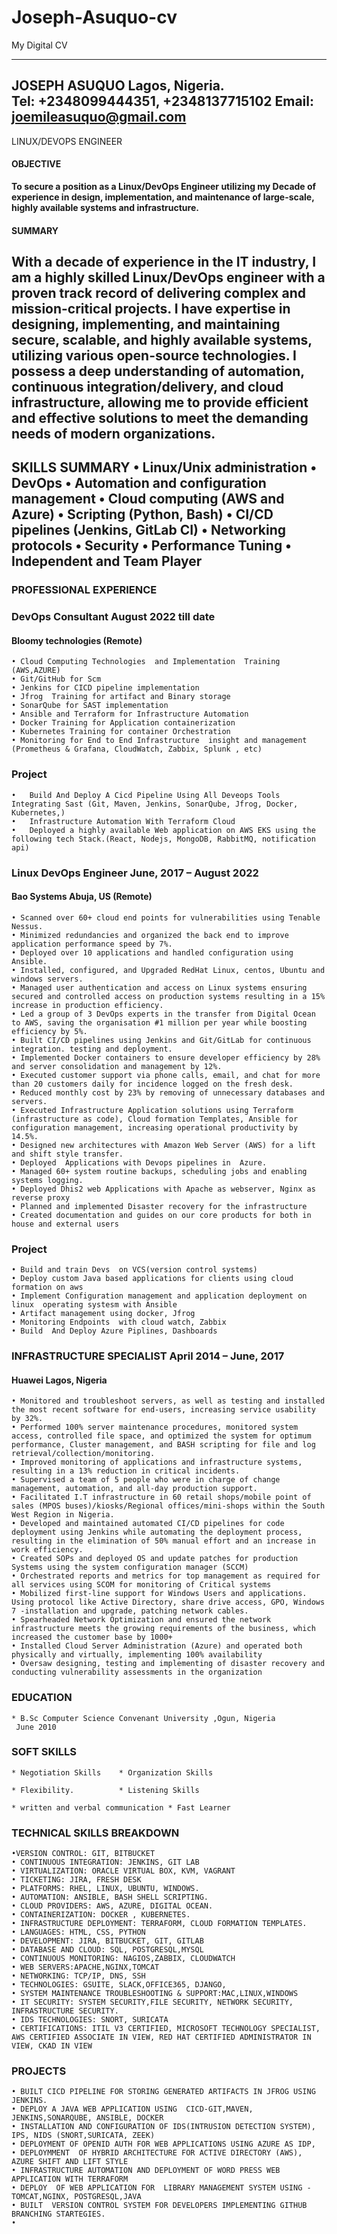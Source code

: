 # Joseph-Asuquo-cv
My Digital CV

	 
--------------------------------------------------------------------------------------------------------------------------------------------------------
JOSEPH ASUQUO
Lagos, Nigeria. 	       			                    
Tel: +2348099444351, +2348137715102
Email: joemileasuquo@gmail.com
--------------------------------------------------------------------------------------------------------------------------------------------------------
LINUX/DEVOPS ENGINEER

#### OBJECTIVE
**To secure a position as a Linux/DevOps Engineer utilizing my Decade of experience in design, implementation, and maintenance of large-scale, highly available systems and infrastructure.**

#### SUMMARY 
With a decade of experience in the IT industry, I am a highly skilled Linux/DevOps engineer with a proven track record of delivering complex and mission-critical projects. I have expertise in designing, implementing, and maintaining secure, scalable, and highly available systems, utilizing various open-source technologies. I possess a deep understanding of automation, continuous integration/delivery, and cloud infrastructure, allowing me to provide efficient and effective solutions to meet the demanding needs of modern organizations.
--------------------------------------------------------------------------------------------------------------------------------------------------------
SKILLS  SUMMARY
•	Linux/Unix administration
•	DevOps
•	Automation and configuration management
•	Cloud computing (AWS and Azure)
•	Scripting (Python, Bash)
•	CI/CD pipelines (Jenkins, GitLab CI)
•	Networking protocols
•	Security
•	Performance Tuning
•	Independent and Team Player
--------------------------------------------------------------------------------------------------------------------------------------------------------


### PROFESSIONAL EXPERIENCE

### DevOps Consultant     August 2022 till date 
#### Bloomy technologies (Remote)
```
• Cloud Computing Technologies  and Implementation  Training (AWS,AZURE)
• Git/GitHub for Scm 
• Jenkins for CICD pipeline implementation 
• Jfrog  Training for artifact and Binary storage 
• SonarQube for SAST implementation 
• Ansible and Terraform for Infrastructure Automation 
• Docker Training for Application containerization 
• Kubernetes Training for container Orchestration
• Monitoring for End to End Infrastructure  insight and management (Prometheus & Grafana, CloudWatch, Zabbix, Splunk , etc)
```

### Project
```
•	Build And Deploy A Cicd Pipeline Using All Deveops Tools Integrating Sast (Git, Maven, Jenkins, SonarQube, Jfrog, Docker, Kubernetes,)
•	Infrastructure Automation With Terraform Cloud
•	Deployed a highly available Web application on AWS EKS using the following tech Stack.(React, Nodejs, MongoDB, RabbitMQ, notification api)

```

### Linux DevOps  Engineer June, 2017 –  August 2022
#### Bao Systems Abuja, US (Remote)
```
• Scanned over 60+ cloud end points for vulnerabilities using Tenable Nessus.
• Minimized redundancies and organized the back end to improve application performance speed by 7%.
• Deployed over 10 applications and handled configuration using Ansible.
• Installed, configured, and Upgraded RedHat Linux, centos, Ubuntu and windows servers.
• Managed user authentication and access on Linux systems ensuring secured and controlled access on production systems resulting in a 15% increase in production efficiency.
• Led a group of 3 DevOps experts in the transfer from Digital Ocean to AWS, saving the organisation #1 million per year while boosting efficiency by 5%.
• Built CI/CD pipelines using Jenkins and Git/GitLab for continuous integration. testing and deployment.
• Implemented Docker containers to ensure developer efficiency by 28% and server consolidation and management by 12%.
• Executed customer support via phone calls, email, and chat for more than 20 customers daily for incidence logged on the fresh desk.
• Reduced monthly cost by 23% by removing of unnecessary databases and servers.
• Executed Infrastructure Application solutions using Terraform (infrastructure as code), Cloud formation Templates, Ansible for configuration management, increasing operational productivity by 14.5%.
• Designed new architectures with Amazon Web Server (AWS) for a lift and shift style transfer.
• Deployed  Applications with Devops pipelines in  Azure. 
• Managed 60+ system routine backups, scheduling jobs and enabling systems logging.
• Deployed Dhis2 web Applications with Apache as webserver, Nginx as reverse proxy 
• Planned and implemented Disaster recovery for the infrastructure
• Created documentation and guides on our core products for both in house and external users
```
### Project 
```
• Build and train Devs  on VCS(version control systems)
• Deploy custom Java based applications for clients using cloud formation on aws 
• Implement Configuration management and application deployment on linux  operating systesm with Ansible
• Artifact management using docker, Jfrog
• Monitoring Endpoints  with cloud watch, Zabbix 
• Build  And Deploy Azure Piplines, Dashboards

```
### INFRASTRUCTURE SPECIALIST April 2014 – June, 2017
#### Huawei	Lagos, Nigeria
```
• Monitored and troubleshoot servers, as well as testing and installed the most recent software for end-users, increasing service usability by 32%. 
• Performed 100% server maintenance procedures, monitored system access, controlled file space, and optimized the system for optimum performance, Cluster management, and BASH scripting for file and log retrieval/collection/monitoring.
• Improved monitoring of applications and infrastructure systems, resulting in a 13% reduction in critical incidents.
• Supervised a team of 5 people who were in charge of change management, automation, and all-day production support.
• Facilitated I.T infrastructure in 60 retail shops/mobile point of sales (MPOS buses)/kiosks/Regional offices/mini-shops within the South West Region in Nigeria.
• Developed and maintained automated CI/CD pipelines for code deployment using Jenkins while automating the deployment process, resulting in the elimination of 50% manual effort and an increase in work efficiency.
• Created SOPs and deployed OS and update patches for production Systems using the system configuration manager (SCCM)
• Orchestrated reports and metrics for top management as required for all services using SCOM for monitoring of Critical systems
• Mobilized first-line support for Windows Users and applications. Using protocol like Active Directory, share drive access, GPO, Windows 7 -installation and upgrade, patching network cables.
• Spearheaded Network Optimization and ensured the network infrastructure meets the growing requirements of the business, which increased the customer base by 1000+
• Installed Cloud Server Administration (Azure) and operated both physically and virtually, implementing 100% availability
• Oversaw designing, testing and implementing of disaster recovery and conducting vulnerability assessments in the organization
```
### EDUCATION
```
* B.Sc Computer Science	Convenant University ,Ogun, Nigeria		 	        			      	     
 June 2010       			               			 	
```
### SOFT SKILLS
```
* Negotiation Skills	* Organization Skills
	 
* Flexibility.          * Listening Skills 

* written and verbal communication * Fast Learner 
```

### TECHNICAL SKILLS BREAKDOWN
```
•VERSION CONTROL: GIT, BITBUCKET
• CONTINUOUS INTEGRATION: JENKINS, GIT LAB
• VIRTUALIZATION: ORACLE VIRTUAL BOX, KVM, VAGRANT
• TICKETING: JIRA, FRESH DESK
• PLATFORMS: RHEL, LINUX, UBUNTU, WINDOWS.
• AUTOMATION: ANSIBLE, BASH SHELL SCRIPTING. 
• CLOUD PROVIDERS: AWS, AZURE, DIGITAL OCEAN.
• CONTAINERIZATION: DOCKER , KUBERNETES. 
• INFRASTRUCTURE DEPLOYMENT: TERRAFORM, CLOUD FORMATION TEMPLATES.
• LANGUAGES: HTML, CSS, PYTHON
• DEVELOPMENT: JIRA, BITBUCKET, GIT, GITLAB
• DATABASE AND CLOUD: SQL, POSTGRESQL,MYSQL  
• CONTINUOUS MONITORING: NAGIOS,ZABBIX, CLOUDWATCH 
• WEB SERVERS:APACHE,NGINX,TOMCAT
• NETWORKING: TCP/IP, DNS, SSH
• TECHNOLOGIES: GSUITE, SLACK,OFFICE365, DJANGO,
• SYSTEM MAINTENANCE TROUBLESHOOTING & SUPPORT:MAC,LINUX,WINDOWS
• IT SECURITY: SYSTEM SECURITY,FILE SECURITY, NETWORK SECURITY, INFRASTRUCTURE SECURITY.
• IDS TECHNOLOGIES: SNORT, SURICATA
• CERTIFICATIONS: ITIL V3 CERTIFIED, MICROSOFT TECHNOLOGY SPECIALIST, AWS CERTIFIED ASSOCIATE IN VIEW, RED HAT CERTIFIED ADMINISTRATOR IN VIEW, CKAD IN VIEW
```
 ### PROJECTS
 ```
• BUILT CICD PIPELINE FOR STORING GENERATED ARTIFACTS IN JFROG USING JENKINS.
• DEPLOY A JAVA WEB APPLICATION USING  CICD-GIT,MAVEN, JENKINS,SONARQUBE, ANSIBLE, DOCKER
• INSTALLATION AND CONFIGURATION OF IDS(INTRUSION DETECTION SYSTEM), IPS, NIDS (SNORT,SURICATA, ZEEK)
• DEPLOYMENT OF OPENID AUTH FOR WEB APPLICATIONS USING AZURE AS IDP,
• DEPLOYMMENT  OF HYBRID ARCHITECTURE FOR ACTIVE DIRECTORY (AWS), AZURE SHIFT AND LIFT STYLE
• INFRASTRUCTURE AUTOMATION AND DEPLOYMENT OF WORD PRESS WEB APPLICATION WITH TERRAFORM
• DEPLOY  OF WEB APPLICATION FOR  LIBRARY MANAGEMENT SYSTEM USING -TOMCAT,NGINX, POSTGRESQL,JAVA
• BUILT  VERSION CONTROL SYSTEM FOR DEVELOPERS IMPLEMENTING GITHUB BRANCHING STARTEGIES.
•	
```

